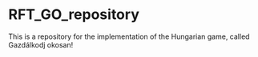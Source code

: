 RFT_GO_repository
=================

This is a repository for the implementation of the Hungarian game, called Gazdálkodj okosan!
